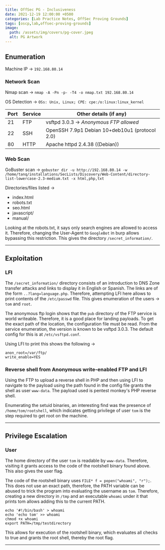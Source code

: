 ```yaml
---
title: OffSec PG - Inclusiveness
date: 2021-12-19 12:00:00 +0500
categories: [Lab Practice Notes, OffSec Proving Grounds]
tags: [oscp,lab,offsec-proving-grounds]
image:
  path: /assets/img/covers/pg-cover.jpeg
  alt: PG Artwork
---
```


## Enumeration

Machine IP &rarr; `192.168.80.14`

### Network Scan

Nmap scan &rarr; `nmap -A -Pn -p- -T4 -o nmap.txt 192.168.80.14`

OS Detection &rarr;  `OSs: Unix, Linux; CPE: cpe:/o:linux:linux_kernel`

| **Port** | **Service** | **Other details (if any)**                     |
| -------- | ----------- | ---------------------------------------------- |
| 21       | FTP         | vsftpd 3.0.3 &rarr; *Anonymous FTP allowed*         |
| 22       | SSH         | OpenSSH 7.9p1 Debian 10+deb10u1 (protocol 2.0) |
| 80       | HTTP        | Apache httpd 2.4.38 ((Debian))                 |

### Web Scan

GoBuster scan &rarr; `gobuster dir -u http://192.168.80.14 -w /home/tanq/installations/SecLists/Discovery/Web-Content/directory-list-lowercase-2.3-medium.txt -x html,php,txt`

Directories/files listed &rarr;

- index.html
- robots.txt
- seo.html
- javascript/
- manual/

Looking at the robots.txt, it says only search engines are allowed to access it. Therefore, changing the User-Agent to `GoogleBot` in burp allows bypassing this restriction. This gives the directory `/secret_information/`.

---

## Exploitation

### LFI

The `/secret_information/` directory consists of an introduction to DNS Zone transfer attacks and links to display it in English or Spanish. The links are of the form `..?lang=language.php`. Therefore, attempting LFI here allows to print contents of the `/etc/passwd` file. This gives enumeration of the users &rarr; `tom` and `root`.

The anonymous ftp login shows that the `pub` directory of the FTP service is world writeable. Therefore, it is a good place for landing payloads. To get the exact path of the location, the configuration file must be read. From the service enumeration, the version is known to be vsftpd 3.0.3. The default config for this is at `/etc/vsftpd.conf`.

Using LFI to print this shows the following &rarr;

```
anon_root=/var/ftp/
write_enable=YES
```

### Reverse shell from Anonymous write-enabled FTP and LFI

Using the FTP to upload a reverse shell in PHP and then using LFI to navigate to the payload using the path found in the config file grants the shell as user `www-data`. The payload used is pentest monkey's PHP reverse shell.

Enumerating the setuid binaries, an interesting find was the presence of `/home/tom/rootshell`, which indicates getting privilege of user `tom` is the step required to get root on the machine.

---

## Privilege Escalation

### User

The home directory of the user `tom` is readable by `www-data`. Therefore, visiting it grants access to the code of the rootshell binary found above. This also gives the user flag.

The code of the rootshell binary uses `FILE* f = popen("whoami", "r");`. This does not use an exact path, therefore, the PATH variable can be abused to trick the program into evaluating the username as `tom`. Therefore, creating a new directory in `/tmp` and an executable `whoami` under it that prints tom allows adding this to the current PATH.

```
echo '#!/bin/bash' > whoami
echo 'echo tom' >> whoami
chmod +x whoami
export PATH=/tmp/testdirectory
```

This allows for execution of the rootshell binary, which evaluates all checks to true and grants the root shell, thereby the root flag.

---
